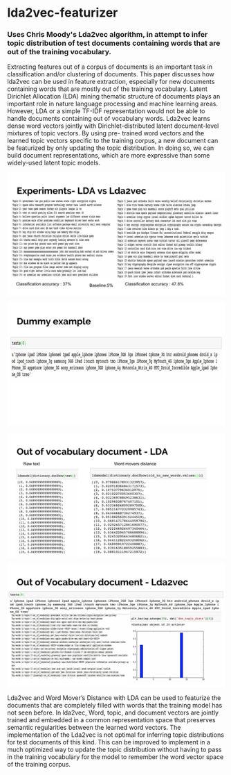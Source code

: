 # lda2vec-featurizer

### Uses Chris Moody's Lda2vec algorithm, in attempt to infer topic distribution of test documents containing words that are out of the training vocabulary.


Extracting features out of a corpus of documents is an important task in classification and/or clustering of documents. This paper discusses how lda2vec can be used in feature extraction, especially for new documents containing words that are mostly out of the training vocabulary. Latent Dirichlet Allocation (LDA) mining thematic structure of documents plays an important role in nature language processing and machine learning areas. However, LDA or a simple TF-IDF representation would not be able to handle documents containing out of vocabulary words. Lda2vec learns dense word vectors jointly with Dirichlet-distributed latent document-level mixtures of topic vectors. By using pre- trained word vectors and the learned topic vectors specific to the training corpus, a new document can be featurized by only updating the topic distribution. In doing so, we can build document representations, which are more expressive than some widely-used latent topic models.

![alt tag](images/l2v-1.jpg)

![alt tag](images/l2v-2.jpg)

![alt tag](images/l2v-3.jpg)

![alt tag](images/l2v-4.jpg)




Lda2vec and Word Mover’s Distance with LDA can be used to featurize the documents that are completely filled with words that the training model has not seen before. In lda2vec, Word, topic, and document vectors are jointly trained and embedded in a common representation space that preserves semantic regularities between the learned word vectors. The implementation of the Lda2vec is not optimal for inferring topic distributions for test documents of this kind. This can be improved to implement in a much optimized way to update the topic distribution without having to pass in the training vocabulary for the model to remember the word vector space of the training corpus.

